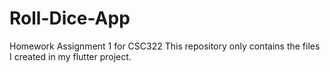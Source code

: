 # Roll-Dice-App
Homework Assignment 1 for CSC322
This repository only contains the files I created in my flutter project.
